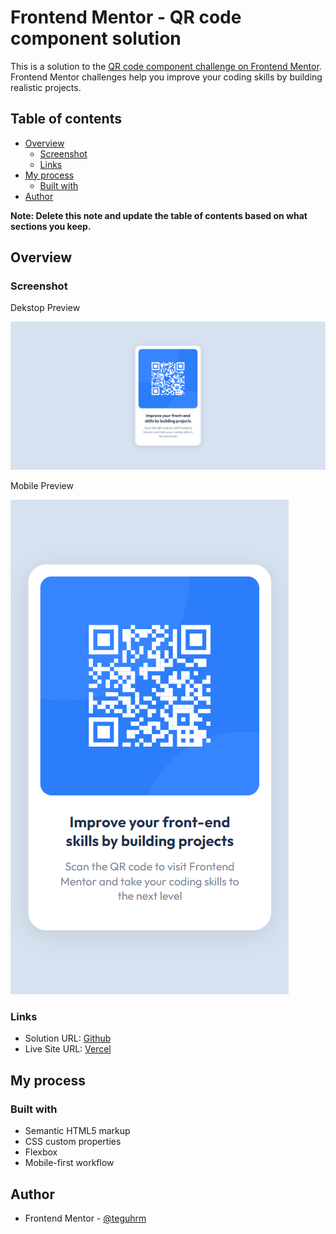 # Frontend Mentor - QR code component solution

This is a solution to the [QR code component challenge on Frontend Mentor](https://www.frontendmentor.io/challenges/qr-code-component-iux_sIO_H). Frontend Mentor challenges help you improve your coding skills by building realistic projects. 

## Table of contents

- [Overview](#overview)
  - [Screenshot](#screenshot)
  - [Links](#links)
- [My process](#my-process)
  - [Built with](#built-with)
- [Author](#author)

**Note: Delete this note and update the table of contents based on what sections you keep.**

## Overview

### Screenshot

  <p>Dekstop Preview</p>
  <img src="./screenshoot/dekstop.png"
         alt="Dekstop Preview">

  <p>Mobile Preview</p>
  <img src="./screenshoot/mobile.png"
         alt="Mobile Preview">

### Links

- Solution URL: [Github](https://github.com/teguhrm/qrcodecomponent.git)
- Live Site URL: [Vercel](https://qrcode-phi.vercel.app/)

## My process

### Built with

- Semantic HTML5 markup
- CSS custom properties
- Flexbox
- Mobile-first workflow

## Author

- Frontend Mentor - [@teguhrm](https://www.frontendmentor.io/profile/teguhrm)

